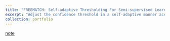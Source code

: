 ```yaml
---
title: "FREEMATCH: Self-adaptive Thresholding For Semi-supervised Learning"
excerpt: "Adjust the confidence threshold in a self-adaptive manner according to the model’s learning status. Further, this paper introduces a self-adaptive class fairness regularization penalty to encourage the model for diverse predictions during the early training stage (2023/09/26)<br/>"
collection: portfolio
---
```


[note](http://xtwusamantha.github.io/files/FREEMATCH.pdf)
